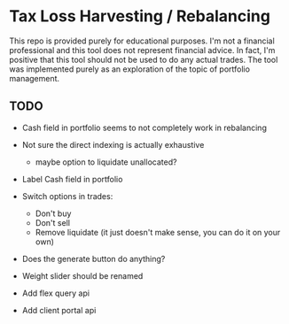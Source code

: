 # Tax Loss Harvesting / Rebalancing

This repo is provided purely for educational purposes. I'm not a financial professional and this tool does not represent financial advice. In fact, I'm positive that this tool should not be used to do any actual trades. The tool was implemented purely as an exploration of the topic of portfolio management. 

## TODO

- Cash field in portfolio seems to not completely work in rebalancing
- Not sure the direct indexing is actually exhaustive
  - maybe option to liquidate unallocated?
- Label Cash field in portfolio
- Switch options in trades:
  - Don't buy
  - Don't sell
  - Remove liquidate (it just doesn't make sense, you can do it on your own)
- Does the generate button do anything?
- Weight slider should be renamed

- Add flex query api
- Add client portal api